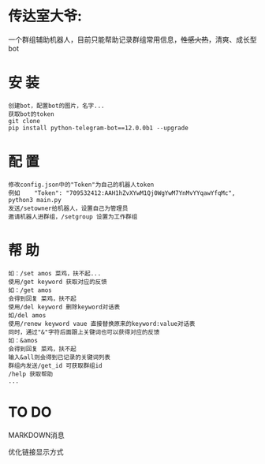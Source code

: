 # 传达室大爷:

一个群组辅助机器人，目前只能帮助记录群组常用信息，~~性感火热~~，清爽、成长型bot

# 安 装

```
创建bot，配置bot的图片，名字...
获取bot的token
git clone 
pip install python-telegram-bot==12.0.0b1 --upgrade

```

# 配 置
```
修改config.json中的"Token"为自己的机器人token
例如    "Token": "709532412:AAH1hZvXYwM1Qj0WgYwM7YnMvYYqawYfqMc",
python3 main.py
发送/setowner给机器人，设置自己为管理员
邀请机器人进群组，/setgroup 设置为工作群组
```
# 帮 助
```使用/set keyword value 设置对话表keyword:value，即输入一个关键词keyword，设定对应的反馈value
如：/set amos 菜鸡，扶不起...
使用/get keyword 获取对应的反馈
如：/get amos
会得到回复 菜鸡，扶不起
使用/del keyword 删除keyword对话表
如/del amos
使用/renew keyword vaue 直接替换原来的keyword:value对话表
同时，通过"&"字符后面跟上关键词也可以获得对应的反馈
如：&amos 
会得到回复 菜鸡，扶不起
输入&all则会得到已记录的关键词列表
群组内发送/get_id 可获取群组id
/help 获取帮助
...
```

# TO DO

MARKDOWN消息

优化链接显示方式